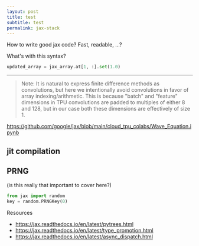 ```yaml
---
layout: post
title: test
subtitle: test 
permalink: jax-stack
---
```


How to write good jax code?
Fast, readable, ...?

What's with this syntax?

```python
updated_array = jax_array.at[1, :].set(1.0)
```

***

> Note: It is natural to express finite difference methods as convolutions, but here we intentionally avoid convolutions in favor of array indexing/arithmetic. This is because "batch" and "feature" dimensions in TPU convolutions are padded to multiples of either 8 and 128, but in our case both these dimensions are effectively of size 1.

https://github.com/google/jax/blob/main/cloud_tpu_colabs/Wave_Equation.ipynb


## jit compilation





## PRNG

(is this really that important to cover here?)

```python
from jax import random
key = random.PRNGKey(0)
```


Resources

- https://jax.readthedocs.io/en/latest/pytrees.html
- https://jax.readthedocs.io/en/latest/type_promotion.html
- https://jax.readthedocs.io/en/latest/async_dispatch.html